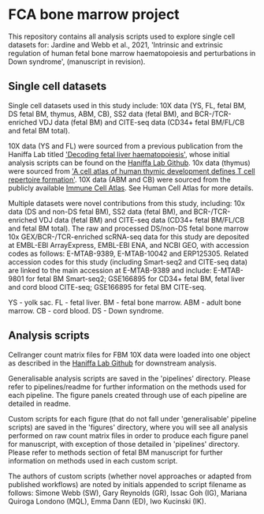 # FCA bone marrow project

This repository contains all analysis scripts used to explore single cell datasets for: Jardine and Webb et al., 2021, 'Intrinsic and extrinsic regulation of human fetal bone marrow haematopoiesis and perturbations in Down syndrome', (manuscript in revision).

## Single cell datasets 

Single cell datasets used in this study include: 10X data (YS, FL, fetal BM, DS fetal BM, thymus, ABM, CB), SS2 data (fetal BM), and BCR-/TCR-enriched VDJ data (fetal BM) and CITE-seq data (CD34+ fetal BM/FL/CB and fetal BM total).

10X data (YS and FL) were sourced from a previous publication from the Haniffa Lab titled ['Decoding fetal liver haematopoiesis'](https://doi.org/10.1038/s41586-019-1652-y), whose initial analysis scripts can be found on the [Haniffa Lab Github](https://github.com/haniffalab/FCA_liver). 10x data (thymus) were sourced from ['A cell atlas of human thymic development defines T cell repertoire formation'](https://science.sciencemag.org/content/367/6480/eaay3224). 10X data (ABM and CB)  were sourced from the publicly available [Immune Cell Atlas](https://data.humancellatlas.org/explore/projects/cc95ff89-2e68-4a08-a234-480eca21ce79). See Human Cell Atlas for more details.

Multiple datasets were novel contributions from this study, including: 10x data (DS and non-DS fetal BM), SS2 data (fetal BM), and BCR-/TCR-enriched VDJ data (fetal BM) and CITE-seq data (CD34+ fetal BM/FL/CB and fetal BM total). The raw and processed DS/non-DS fetal bone marrow 10x GEX/BCR-/TCR-enriched scRNA-seq data for this study are deposited at EMBL-EBI ArrayExpress, EMBL-EBI ENA, and NCBI GEO, with accession codes as follows: E-MTAB-9389, E-MTAB-10042 and ERP125305. Related accession codes for this study (including Smart-seq2 and CITE-seq data) are linked to the main accession at E-MTAB-9389 and include: E-MTAB-9801 for fetal BM Smart-seq2; GSE166895 for CD34+ fetal BM, fetal liver and cord blood CITE-seq; GSE166895  for fetal BM CITE-seq.

YS - yolk sac. FL - fetal liver. BM - fetal bone marrow. ABM - adult bone marrow. CB - cord blood. DS - Down syndrome.

## Analysis scripts

Cellranger count matrix files for FBM 10X data were loaded into one object as described in the [Haniffa Lab Github](https://github.com/haniffalab/FCA_liver) for downstream analysis. 

Generalisable analysis scripts are saved in the 'pipelines' directory. Please refer to pipelines/readme for further information on the methods used for each pipeline. The figure panels created through use of each pipeline are detailed in readme.

Custom scripts for each figure (that do not fall under 'generalisable' pipeline scripts) are saved in the 'figures' directory, where you will see all analysis performed on raw count matrix files in order to produce each figure panel for manuscript, with exception of those detailed in 'pipelines' directory. Please refer to methods section of fetal BM manuscript for further information on methods used in each custom script. 

The authors of custom scripts (whether novel approaches or adapted from published workflows) are noted by initials appended to script filename as follows: Simone Webb (SW), Gary Reynolds (GR), Issac Goh (IG), Mariana Quiroga Londono (MQL), Emma Dann (ED), Iwo Kucinski (IK).
